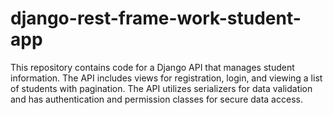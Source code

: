 # django-rest-frame-work-student-app
This repository contains code for a Django API that manages student information. The API includes views for registration, login, and viewing a list of students with pagination. The API utilizes serializers for data validation and has authentication and permission classes for secure data access.
